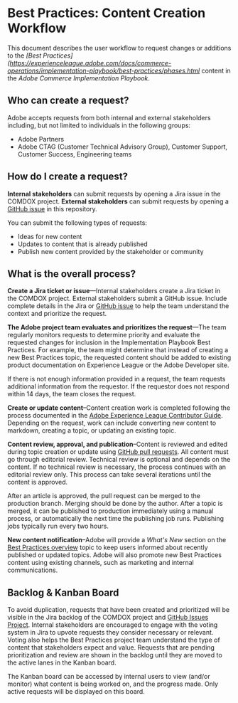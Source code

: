 # Best Practices: Content Creation Workflow
 
This document describes the user workflow to request changes or additions to the *[Best Practices](https://experienceleague.adobe.com/docs/commerce-operations/implementation-playbook/best-practices/phases.html* content in the *Adobe Commerce Implementation Playbook*.

## Who can create a request?

Adobe accepts requests from both internal and external stakeholders including, but not limited to individuals in the following groups:

-  Adobe Partners
-  Adobe CTAG (Customer Technical Advisory Group), Customer Support, Customer Success, Engineering teams

## How do I create a request?

**Internal stakeholders** can submit requests by opening a Jira issue in the COMDOX project. **External stakeholders** can submit requests by opening a [GitHub issue](https://github.com/AdobeDocs/commerce-operations.en/issues/new/choose) in this repository.

You can submit the following types of requests:

-  Ideas for new content
-  Updates to content that is already published
-  Publish new content provided by the stakeholder or community

## What is the overall process?


**Create a Jira ticket or issue**—Internal stakeholders create a Jira ticket in the COMDOX project. External stakeholders submit a GitHub issue. Include complete details in the Jira or [GitHub issue](https://github.com/AdobeDocs/commerce-operations.en/issues/new/choose) to help the team understand the context and prioritize the request.

**The Adobe project team evaluates and prioritizes the request**—The team regularly monitors requests to determine priority and evaluate the requested changes for inclusion in the Implementation Playbook Best Practices. For example, the team might determine that instead of creating a new Best Practices topic, the requested content should be added to existing product documentation on Experience League or the Adobe Developer site.

If there is not enough information provided in a request, the team requests additional information from the requestor. If the requestor does not respond within 14 days, the team closes the request.

**Create or update content**–Content creation work is completed following the process documented in the [Adobe Experience League Contributor Guide](https://experienceleague.adobe.com/docs/contributor/contributor-guide/introduction.html). Depending on the request, work can include converting new content to markdown, creating a topic, or updating an existing topic.

**Content review, approval, and publication**–Content is reviewed and edited during topic creation or update using [GitHub pull requests](https://experienceleague.adobe.com/docs/contributor/contributor-guide/setup/git-fundamentals.html?lang=en#pull-requests). All content must go through editorial review. Technical review is optional and depends on the content. If no technical review is necessary, the process continues with an editorial review only. This process can take several iterations until the content is approved.

After an article is approved, the pull request can be merged to the production branch. Merging should be done by the author. After a topic is merged, it can be published to production immediately using a manual process, or automatically the next time the publishing job runs. Publishing jobs typically run every two hours.

**New content notification**–Adobe will provide a *What's New* section on the [Best Practices overview](https://experienceleague.adobe.com/docs/commerce-operations/implementation-playbook/best-practices/phases.html?lang=en) topic to keep users informed about recently published or updated topics. Adobe will also promote new Best Practices content using existing channels, such as marketing and internal communications.

## Backlog & Kanban Board

To avoid duplication, requests that have been created and prioritized will be visible in the Jira backlog of the COMDOX project and [GitHub Issues Project](https://github.com/orgs/AdobeDocs/projects/6/views/1). Internal stakeholders are encouraged to engage with the voting system in Jira to upvote requests they consider necessary or relevant. Voting also helps the Best Practices project team understand the type of content that stakeholders expect and value. Requests that are pending prioritization and review are shown in the backlog until they are moved to the active lanes in the Kanban board. 

The Kanban board can be accessed by internal users to view (and/or monitor) what content is being worked on, and the progress made. Only active requests will be displayed on this board.
